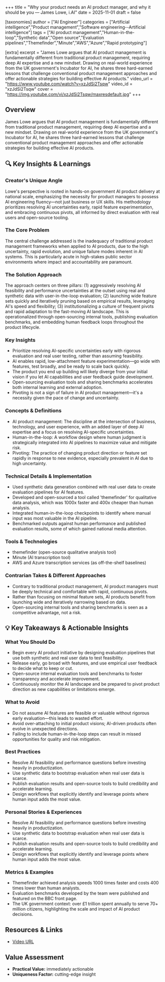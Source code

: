 +++
title = "Why your product needs an AI product manager, and why it should be you — James Lowe, i.AI"
date = 2025-11-01
draft = false

[taxonomies]
author = ["AI Engineer"]
categories = ["Artificial intelligence","Product management","Software engineering--Artificial intelligence"]
tags = ["AI product management","Human-in-the-loop","Synthetic data","Open source","Evaluation pipelines","Themefinder","Minute","AWS","Azure","Rapid prototyping"]

[extra]
excerpt = "James Lowe argues that AI product management is fundamentally different from traditional product management, requiring deep AI expertise and a new mindset. Drawing on real-world experience from the UK government's Incubator for AI, he shares three hard-earned lessons that challenge conventional product management approaches and offer actionable strategies for building effective AI products."
video_url = "https://www.youtube.com/watch?v=xzJdSi2Tsqw"
video_id = "xzJdSi2Tsqw"
cover = "https://img.youtube.com/vi/xzJdSi2Tsqw/maxresdefault.jpg"
+++

## Overview

James Lowe argues that AI product management is fundamentally different from traditional product management, requiring deep AI expertise and a new mindset. Drawing on real-world experience from the UK government's Incubator for AI, he shares three hard-earned lessons that challenge conventional product management approaches and offer actionable strategies for building effective AI products.

## 🔍 Key Insights & Learnings

### Creator's Unique Angle
Lowe's perspective is rooted in hands-on government AI product delivery at national scale, emphasizing the necessity for product managers to possess AI engineering fluency—not just business or UX skills. His methodology prioritizes resolving AI uncertainties early, rapid feature experimentation, and embracing continuous pivots, all informed by direct evaluation with real users and open-source tooling.

### The Core Problem
The central challenge addressed is the inadequacy of traditional product management frameworks when applied to AI products, due to the high uncertainty, rapid evolution, and unique failure modes inherent in AI systems. This is particularly acute in high-stakes public sector environments where impact and accountability are paramount.

### The Solution Approach
The approach centers on three pillars: (1) aggressively resolving AI feasibility and performance uncertainties at the outset using real and synthetic data with user-in-the-loop evaluation; (2) launching wide feature sets quickly and iteratively pruning based on empirical results, leveraging AI's speed and flexibility; (3) institutionalizing a culture of frequent pivots and rapid adaptation to the fast-moving AI landscape. This is operationalized through open-sourcing internal tools, publishing evaluation benchmarks, and embedding human feedback loops throughout the product lifecycle.

### Key Insights
- Prioritize resolving AI-specific uncertainties early with rigorous evaluation and real user testing, rather than assuming feasibility.
- AI enables rapid, low-attachment feature experimentation—go wide with features, test broadly, and be ready to scale back quickly.
- The product you end up building will likely diverge from your initial vision if you let AI capabilities and user feedback guide development.
- Open-sourcing evaluation tools and sharing benchmarks accelerates both internal learning and external adoption.
- Pivoting is not a sign of failure in AI product management—it's a necessity given the pace of change and uncertainty.

### Concepts & Definitions
- AI product management: The discipline at the intersection of business, technology, and user experience, with an added layer of deep AI expertise and a focus on resolving AI-specific uncertainties.
- Human-in-the-loop: A workflow design where human judgment is strategically integrated into AI pipelines to maximize value and mitigate risk.
- Pivoting: The practice of changing product direction or feature set rapidly in response to new evidence, especially prevalent in AI due to high uncertainty.

### Technical Details & Implementation
- Used synthetic data generation combined with real user data to create evaluation pipelines for AI features.
- Developed and open-sourced a tool called 'themefinder' for qualitative data analysis, which was 1000x faster and 400x cheaper than human analysis.
- Integrated human-in-the-loop checkpoints to identify where manual input was most valuable in the AI pipeline.
- Benchmarked outputs against human performance and published evaluation results, some of which gained national media attention.

### Tools & Technologies
- themefinder (open-source qualitative analysis tool)
- Minute (AI transcription tool)
- AWS and Azure transcription services (as off-the-shelf baselines)

### Contrarian Takes & Different Approaches
- Contrary to traditional product management, AI product managers must be deeply technical and comfortable with rapid, continuous pivots.
- Rather than focusing on minimal feature sets, AI products benefit from launching wide and iteratively narrowing based on data.
- Open-sourcing internal tools and sharing benchmarks is seen as a competitive advantage, not a risk.

## 💡 Key Takeaways & Actionable Insights

### What You Should Do
- Begin every AI product initiative by designing evaluation pipelines that use both synthetic and real user data to test feasibility.
- Release early, go broad with features, and use empirical user feedback to decide what to keep or cut.
- Open-source internal evaluation tools and benchmarks to foster transparency and accelerate improvement.
- Continuously monitor the AI landscape and be prepared to pivot product direction as new capabilities or limitations emerge.

### What to Avoid
- Do not assume AI features are feasible or valuable without rigorous early evaluation—this leads to wasted effort.
- Avoid over-attaching to initial product visions; AI-driven products often evolve in unexpected directions.
- Failing to include human-in-the-loop steps can result in missed opportunities for quality and risk mitigation.

### Best Practices
- Resolve AI feasibility and performance questions before investing heavily in productization.
- Use synthetic data to bootstrap evaluation when real user data is scarce.
- Publish evaluation results and open-source tools to build credibility and accelerate learning.
- Design workflows that explicitly identify and leverage points where human input adds the most value.

### Personal Stories & Experiences
- Resolve AI feasibility and performance questions before investing heavily in productization.
- Use synthetic data to bootstrap evaluation when real user data is scarce.
- Publish evaluation results and open-source tools to build credibility and accelerate learning.
- Design workflows that explicitly identify and leverage points where human input adds the most value.

### Metrics & Examples
- Themefinder achieved analysis speeds 1000 times faster and costs 400 times lower than human analysts.
- Evaluation benchmarks developed by the team were published and featured on the BBC front page.
- The UK government context: over £1 trillion spent annually to serve 70+ million citizens, highlighting the scale and impact of AI product decisions.

## Resources & Links

- [Video URL](https://www.youtube.com/watch?v=xzJdSi2Tsqw)

## Value Assessment

- **Practical Value:** immediately actionable
- **Uniqueness Factor:** cutting-edge insight
